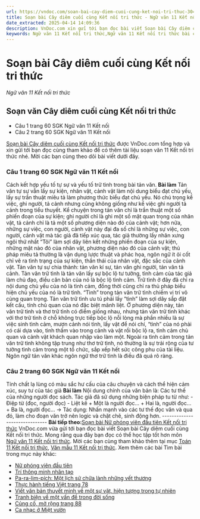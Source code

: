 ```yaml
---
url: https://vndoc.com/soan-bai-cay-diem-cuoi-cung-ket-noi-tri-thuc-304309
title: Soạn bài Cây diêm cuối cùng Kết nối tri thức - Ngữ văn 11 Kết nối tri thức - VnDoc.com
date_extracted: 2025-04-14 14:09:36
description: VnDoc.com xin gửi tới bạn đọc bài viết Soạn bài Cây diêm cuối cùng Kết nối tri thức. Mời các bạn cùng theo dõi để có thêm tài liệu học Văn 11 Kết nối tri thức nhé.
keywords: Ngữ văn 11 Kết nối tri thức,Ngữ văn 11 Kết nối tri thức bài cây diêm cuối cùng,Soạn văn 11 Kết nối tri thức,văn 11 kết nối tri thức,soạn văn 11 kết nối tri thức với cuộc sống,ngữ văn 11 kết nối,Soạn bài Cây diêm cuối cùng Kết nối tri thức,Soạn bài Cây diêm cuối cùng,Soạn văn Cây diêm cuối cùng,cây diêm cuối cùng
---
```


# Soạn bài Cây diêm cuối cùng Kết nối tri thức
 _Ngữ văn 11 Kết nối tri thức_
## Soạn văn Cây diêm cuối cùng Kết nối tri thức
  * Câu 1 trang 60 SGK Ngữ văn 11 Kết nối
  * Câu 2 trang 60 SGK Ngữ văn 11 Kết nối

[Soạn bài Cây diêm cuối cùng Kết nối tri thức](<https://vndoc.com/soan-bai-cay-diem-cuoi-cung-ket-noi-tri-thuc-304309>) được VnDoc.com tổng hợp và xin gửi tới bạn đọc cùng tham khảo để có thêm tài liệu soạn văn 11 Kết nối tri thức nhé. Mời các bạn cùng theo dõi bài viết dưới đây.
### Câu 1 trang 60 SGK Ngữ văn 11 Kết nối
Cách kết hợp yếu tố tự sự và yếu tố trữ tình trong bài tản văn.
**Bài làm**
Tản văn tự sự vẫn lấy sự kiện, nhân vật, cảnh vật làm nội dung biểu đạt chủ yếu, lấy sự trần thuật miêu tả làm phương thức biểu đạt chủ yếu. Nó chú trọng kể việc, ghi người, tả cảnh nhưng cũng không giống như kể việc ghi người tả cảnh trong tiểu thuyết. Kể chuyện trong tản văn chỉ là trần thuật một số phiến đoạn của sự kiện; ghi người chỉ là ghi một số mặt quan trọng của nhân vật, tả cảnh chỉ là tả một số phương diện nào đó của cảnh vật; hơn nữa, những sự việc, con người, cảnh vật này đại đa số chỉ là những sự việc, con người, cảnh vật mà tác giả đã tiếp xúc qua, tác giả thường lấy nhân xưng ngôi thứ nhất “Tôi” làm sợi dây liên kết những phiến đoạn của sự kiện, những mặt nào đó của nhân vật, phương diện nào đó của cảnh vật; thủ pháp miêu tả thường là vận dụng lược thuật và phác họa, ngôn ngữ ít ỏi cốt chỉ vẽ ra tình trạng của sự kiện, thần thái của nhân vật, đặc sắc của cảnh vật. Tản văn tự sự chia thành: tản văn kí sự, tản văn ghi người, tản văn tả cảnh.
Tản văn trữ tình là tản văn lấy sự bộc lộ tư tưởng, tình cảm của tác giả làm chủ đạo, điều căn bản của nó là bộc lộ tình cảm. Trữ tình ở đây đã chỉ ra nội dung chủ yếu của nó là tình cảm, đồng thời cũng chỉ ra thủ pháp biểu hiện chủ yếu của nó là trữ tình. “Tình” trong tản văn trữ tình chiếm vị trí vô cùng quan trọng. Tản văn trữ tình ưu tú phải lấy “tình” làm sợi dây sắp đặt kết cấu, tính chủ quan của nó đặc biệt mãnh liệt. Ở phương diện này, tản văn trữ tình và thơ trữ tình có điểm giống nhau, nhưng tản văn trữ tình khác với thơ trữ tình ở chỗ không trực tiếp bộc lộ nỗi lòng mà phần nhiều là sự việc sinh tình cảm, mượn cảnh nói tình, lấy vật để nói chí, “tình” của nó phải có cái dựa vào, tình thấm vào trong cảnh và vật rồi bộc lộ ra, tình cảm chủ quan và cảnh vật khách quan nhập vào làm một. Ngoài ra tình cảm trong tản văn trữ tình không tập trung như thơ trữ tình, nó thường là sự trải rộng của tư tưởng tình cảm trong một tổ chức, sắp xếp hết sức công phu của tài liệu. Ngôn ngữ tản văn khác ngôn ngữ thơ trữ tình là điều đã quá rõ ràng.
### Câu 2 trang 60 SGK Ngữ văn 11 Kết nối
Tính chất lạ lùng có màu sắc hư cấu của câu chuyện và cách thể hiện cảm xúc, suy tư của tác giả
**Bài làm**
Nội dung chính của văn bản là: Các tư thế của những người đọc sách.
Tác giả đã sử dụng những biện pháp tu từ như:
\- Điệp từ \(đọc, người đọc\)
\- Liệt kê
\+ Một là người đọc…
\+ Hai là, người đọc…
\+ Ba là, người đọc…
→ Tác dụng: Nhấn mạnh vào các tư thế đọc văn và qua đó, làm cho đoạn văn trở nên logic và chặt chẽ, sinh động hơn.
\------------------------------
**Bài tiếp theo:**[Soạn bài Nữ phóng viên đầu tiên Kết nối tri thức](<https://vndoc.com/soan-bai-nu-phong-vien-dau-tien-ket-noi-tri-thuc-304321>)
VnDoc.com vừa gửi tới bạn đọc bài viết Soạn bài Cây diêm cuối cùng Kết nối tri thức. Mong rằng qua đây bạn đọc có thể học tập tốt hơn môn [Ngữ văn 11 Kết nối tri thức](<https://vndoc.com/ngu-van-11-ket-noi-tri-thuc>). Mời các bạn cùng tham khảo thêm tại mục [Toán 11 Kết nối tri thức](<https://vndoc.com/toan-11-ket-noi-tri-thuc>), [Văn mẫu 11 Kết nối tri thức](<https://vndoc.com/van-mau-lop11>).
Xem thêm các bài Tìm bài trong mục này khác:
  * [Nữ phóng viên đầu tiên](</soan-bai-nu-phong-vien-dau-tien-ket-noi-tri-thuc-304321>)
  * [Trí thông minh nhân tạo](</soan-bai-tri-thong-minh-nhan-tao-ket-noi-tri-thuc-304322>)
  * [Pa-ra-lim-pích: Một lịch sử chữa lành những vết thương](</soan-bai-pa-ra-lim-pich-mot-lich-su-chua-lanh-nhung-vet-thuong-ket-noi-tri-thuc-304374>)
  * [Thực hành tiếng Việt trang 78](</soan-bai-thuc-hanh-tieng-viet-trang-78-ket-noi-tri-thuc-304377>)
  * [Viết văn bản thuyết minh về một sự vật, hiện tượng trong tự nhiên](</soan-bai-viet-van-ban-thuyet-minh-ve-mot-su-vat-hien-tuong-trong-tu-nhien-ket-noi-tri-thuc-304383>)
  * [Tranh biện về một vấn đề trong đời sống](</soan-bai-tranh-bien-ve-mot-van-de-trong-doi-song-ket-noi-tri-thuc-304394>)
  * [Củng cố, mở rộng trang 88](</soan-bai-cung-co-mo-rong-trang-88-ket-noi-tri-thuc-304452>)
  * [Ca nhạc ở Miệt vườn](</soan-bai-thuc-hanh-doc-ca-nhac-o-miet-vuon-ket-noi-tri-thuc-304455>)

